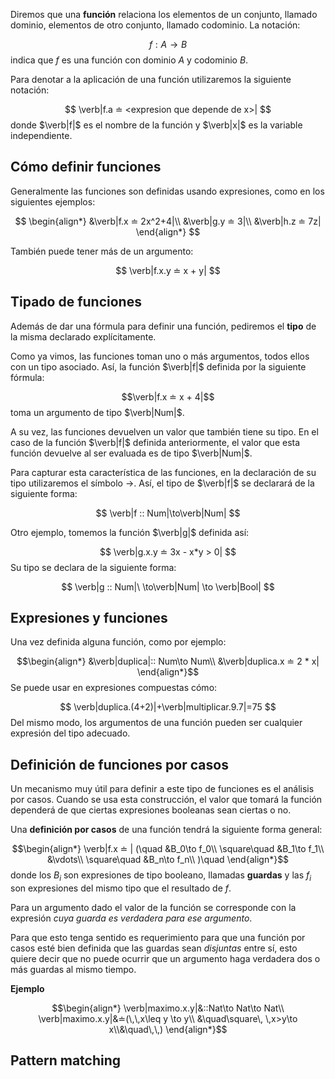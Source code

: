 
Diremos que una **función** relaciona los elementos de un conjunto, llamado dominio, elementos de otro conjunto, llamado codominio. La notación:

$$
f:A\to B
$$
indica que $f$ es una función con dominio $A$ y codominio $B$.

Para denotar a la aplicación de una función utilizaremos la siguiente notación:

$$
\verb|f.a ≐ <expresion que depende de x>|
$$
donde $\verb|f|$ es el nombre de la función y $\verb|x|$ es la variable independiente.


## Cómo definir funciones

Generalmente las funciones son definidas usando expresiones, como en los siguientes ejemplos:

$$
\begin{align*}
&\verb|f.x ≐ 2x^2+4|\\
&\verb|g.y ≐ 3|\\
&\verb|h.z ≐ 7z|
\end{align*}
$$

También puede tener más de un argumento:

$$
\verb|f.x.y ≐ x + y|
$$

## Tipado de funciones

Además de dar una fórmula para definir una función, pediremos el **tipo** de la misma declarado explícitamente.

Como ya vimos, las funciones toman uno o más argumentos, todos ellos con un tipo asociado. Así, la función $\verb|f|$ definida por la siguiente fórmula:

$$\verb|f.x ≐ x + 4|$$
toma un argumento de tipo $\verb|Num|$.

A su vez, las funciones devuelven un valor que también tiene su tipo. En el caso de la función $\verb|f|$ definida anteriormente, el valor que esta función devuelve al ser evaluada es de tipo $\verb|Num|$.

Para capturar esta característica de las funciones, en la declaración de su tipo utilizaremos el símbolo $\to$. Así, el tipo de $\verb|f|$ se declarará de la siguiente forma:

$$
\verb|f :: Num|\to\verb|Num|
$$

Otro ejemplo, tomemos la función $\verb|g|$ definida así:

$$
\verb|g.x.y ≐ 3x - x*y > 0|
$$
Su tipo se declara de la siguiente forma:

$$
\verb|g :: Num|\ \to\verb|Num| \to \verb|Bool|
$$

## Expresiones y funciones

Una vez definida alguna función, como por ejemplo:

$$\begin{align*}
&\verb|duplica|::  Num\to Num\\ 
&\verb|duplica.x ≐ 2 * x|
\end{align*}$$
Se puede usar en expresiones compuestas cómo:

$$
\verb|duplica.(4+2)|+\verb|multiplicar.9.7|=75
$$
Del mismo modo, los argumentos de una función pueden ser cualquier expresión del tipo adecuado.


## Definición de funciones por casos

Un mecanismo muy útil para definir a este tipo de funciones es el análisis por casos. Cuando se usa esta construcción, el valor que tomará la función dependerá de que ciertas expresiones booleanas sean ciertas o no.

Una **definición por casos** de una función tendrá la siguiente forma general:

$$\begin{align*}
\verb|f.x ≐ | (\quad &B_0\to f_0\\
\square\quad &B_1\to f_1\\
 &\vdots\\
 \square\quad &B_n\to f_n\\
 )\quad
 \end{align*}$$
 donde los $B_i$ son expresiones de tipo booleano, llamadas **guardas** y las $f_i$ son expresiones del mismo tipo que el resultado de $f$.

Para un argumento dado el valor de la función se corresponde con la expresión *cuya guarda es verdadera para ese argumento*.

Para que esto tenga sentido es requerimiento para que una función por casos esté bien definida que las guardas sean *disjuntas* entre sí, esto quiere decir que no puede ocurrir que un argumento haga verdadera dos o más guardas al mismo tiempo.

**Ejemplo**

$$\begin{align*}
\verb|maximo.x.y|&::Nat\to Nat\to Nat\\
\verb|maximo.x.y|&≐(\,\,x\leq y \to y\\
&\quad\square\, \,x>y\to x\\&\quad\,\,)
\end{align*}$$

## Pattern matching

